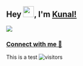 ## Hey <img src="https://github.com/TheDudeThatCode/TheDudeThatCode/blob/master/Assets/Hi.gif" width="29">, I'm [Kunal!](https://bio.link/kunalk) 

![](https://i.ibb.co/F38F21R/LinkedIn.jpg)

### [Connect with me 💬](https://kunalkushwaha.com) 
This is a test
![visitors](https://visitor-badge.laobi.icu/badge?page_id=kunal-kushwaha.kunal-kushwaha)
